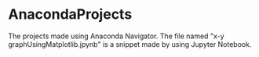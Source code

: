 # AnacondaProjects
The projects made using Anaconda Navigator.
The file named "x-y graphUsingMatplotlib.jpynb" is a snippet made by using Jupyter Notebook.
